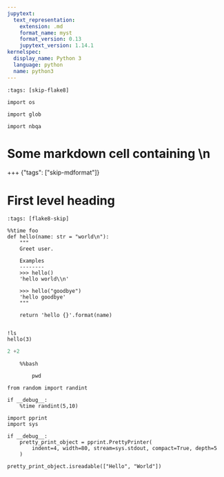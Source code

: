 ```yaml
---
jupytext:
  text_representation:
    extension: .md
    format_name: myst
    format_version: 0.13
    jupytext_version: 1.14.1
kernelspec:
  display_name: Python 3
  language: python
  name: python3
---
```


```{code-cell} ipython3
:tags: [skip-flake8]

import os

import glob

import nbqa
```

# Some markdown cell containing \\n

+++ {"tags": ["skip-mdformat"]}

# First level heading

```{code-cell} ipython3
:tags: [flake8-skip]

%%time foo
def hello(name: str = "world\n"):
    """
    Greet user.

    Examples
    --------
    >>> hello()
    'hello world\\n'

    >>> hello("goodbye")
    'hello goodbye'
    """

    return 'hello {}'.format(name)


!ls
hello(3)
```

```python
2 +2
```

```{code-cell} ipython3
    %%bash

        pwd
```

```{code-cell} ipython3
from random import randint

if __debug__:
    %time randint(5,10)
```

```{code-cell} ipython3
import pprint
import sys

if __debug__:
    pretty_print_object = pprint.PrettyPrinter(
        indent=4, width=80, stream=sys.stdout, compact=True, depth=5
    )

pretty_print_object.isreadable(["Hello", "World"])
```
